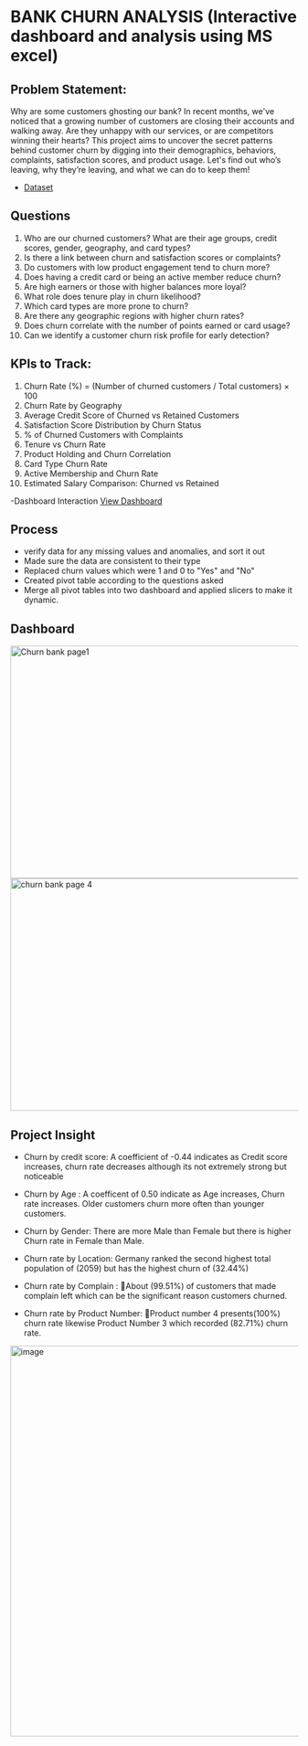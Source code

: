 
# BANK CHURN ANALYSIS (Interactive dashboard and analysis using MS excel) 

## Problem Statement:
Why are some customers ghosting our bank?
In recent months, we've noticed that a growing number of customers are closing their accounts and 
walking away. Are they unhappy with our services, or are competitors winning their hearts? This 
project aims to uncover the secret patterns behind customer churn by digging into their 
demographics, behaviors, complaints, satisfaction scores, and product usage. Let's find out who’s 
leaving, why they’re leaving, and what we can do to keep them!

- <a href="https://docs.google.com/spreadsheets/d/1-dPCgGlKRVRzFJA4S34Tl-EHPk9SWJ2q/edit?usp=drive_link&ouid=105395184555657070583&rtpof=true&sd=true">Dataset</a>

## Questions
1. Who are our churned customers? 
 What are their age groups, credit scores, gender, geography, and card types? 
2. Is there a link between churn and satisfaction scores or complaints? 
3. Do customers with low product engagement tend to churn more? 
4. Does having a credit card or being an active member reduce churn? 
5. Are high earners or those with higher balances more loyal? 
6. What role does tenure play in churn likelihood? 
7. Which card types are more prone to churn? 
8. Are there any geographic regions with higher churn rates? 
9. Does churn correlate with the number of points earned or card usage? 
10. Can we identify a customer churn risk profile for early detection? 
## KPIs to Track: 
1. Churn Rate (%) = (Number of churned customers / Total customers) × 100 
2. Churn Rate by Geography 
3. Average Credit Score of Churned vs Retained Customers 
4. Satisfaction Score Distribution by Churn Status 
5. % of Churned Customers with Complaints 
6. Tenure vs Churn Rate 
7. Product Holding and Churn Correlation 
8. Card Type Churn Rate 
9. Active Membership and Churn Rate 
10. Estimated Salary Comparison: Churned vs Retained

-Dashboard Interaction <a href="https://github.com/Israel1hub/Data-Analysis-Dashboard-Bank-Churn/blob/main/bank%20churn%20complete%20set%20(version%202)%20latest.xlsx"> View Dashboard</a>

## Process
- verify data for any missing values and anomalies, and sort it out
-  Made sure the data are consistent to their type
-  Replaced churn values which were 1 and 0 to "Yes" and "No"
- Created pivot table according to the questions asked
- Merge all pivot tables  into two dashboard and applied slicers to make it dynamic.

## Dashboard 
<img width="926" height="407" alt="Churn bank page1" src="https://github.com/user-attachments/assets/bc5eb539-318f-40fd-9bea-f4ead7cc1b2f" />

<img width="928" height="407" alt="churn bank page 4" src="https://github.com/user-attachments/assets/1527313e-e7d4-4187-b740-81418b22b464" />

## Project Insight 

- Churn by credit score: 
A coefficient of -0.44 indicates as Credit score increases, churn rate decreases although its not extremely strong but noticeable

- Churn by Age : 
A coefficent of 0.50 indicate as Age increases, Churn rate increases. Older customers churn more often than younger customers.

- Churn by Gender:
 There are more Male than Female but there is higher Churn rate in Female than Male.

- Churn rate by Location:
Germany  ranked the second highest total population of (2059) but has the highest churn of (32.44%)

- Churn rate by Complain : 
About (99.51%) of customers that made complain left which can be the significant reason customers churned.

- Churn rate by Product Number: 
Product number 4 presents(100%) churn rate likewise Product Number 3 which recorded (82.71%) churn rate.

<img width="1522" height="684" alt="image" src="https://github.com/user-attachments/assets/183b89d6-dec6-413e-aa3d-bc58a2f86a96" />

